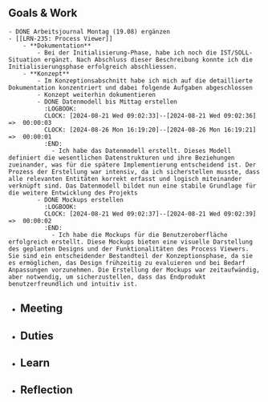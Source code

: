 ## Goals & Work
	- DONE Arbeitsjournal Montag (19.08) ergänzen
	- [[LRN-235: Process Viewer]]
		- **Dokumentation**
			- Bei der Initialisierung-Phase, habe ich noch die IST/SOLL-Situation ergänzt. Nach Abschluss dieser Beschreibung konnte ich die Initialisierungsphase erfolgreich abschliessen.
		- **Konzept**
			- Im Konzeptionsabschnitt habe ich mich auf die detaillierte Dokumentation konzentriert und dabei folgende Aufgaben abgeschlossen
			- Konzept weiterhin dokumentieren
			- DONE Datenmodell bis Mittag erstellen
			  :LOGBOOK:
			  CLOCK: [2024-08-21 Wed 09:02:33]--[2024-08-21 Wed 09:02:36] =>  00:00:03
			  CLOCK: [2024-08-26 Mon 16:19:20]--[2024-08-26 Mon 16:19:21] =>  00:00:01
			  :END:
				- Ich habe das Datenmodell erstellt. Dieses Modell definiert die wesentlichen Datenstrukturen und ihre Beziehungen zueinander, was für die spätere Implementierung entscheidend ist. Der Prozess der Erstellung war intensiv, da ich sicherstellen musste, dass alle relevanten Entitäten korrekt erfasst und logisch miteinander verknüpft sind. Das Datenmodell bildet nun eine stabile Grundlage für die weitere Entwicklung des Projekts
			- DONE Mockups erstellen
			  :LOGBOOK:
			  CLOCK: [2024-08-21 Wed 09:02:37]--[2024-08-21 Wed 09:02:39] =>  00:00:02
			  :END:
				- Ich habe die Mockups für die Benutzeroberfläche erfolgreich erstellt. Diese Mockups bieten eine visuelle Darstellung des geplanten Designs und der Funktionalitäten des Process Viewers. Sie sind ein entscheidender Bestandteil der Konzeptionsphase, da sie es ermöglichen, das Design frühzeitig zu evaluieren und bei Bedarf Anpassungen vorzunehmen. Die Erstellung der Mockups war zeitaufwändig, aber notwendig, um sicherzustellen, dass das Endprodukt benutzerfreundlich und intuitiv ist.
- ## Meeting
- ## Duties
- ## Learn
- ## Reflection